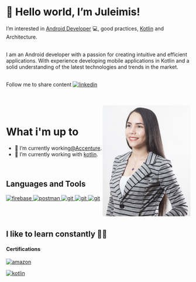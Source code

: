 # 👋 Hello world, I’m Juleimis!

I’m interested in [Android Developer](https://developer.android.com) 💻, good practices, [Kotlin](https://kotlinlang.org/) and Architecture.

<br />
I am an Android developer with a passion for creating intuitive and efficient applications. With experience developing mobile applications in Kotlin and a solid understanding of the latest technologies and trends in the market.

<br />

<br />

Follow me to share content  <a href="https://www.linkedin.com/in/juleimis-abache/" target="_blank"> <img src="https://www.vectorlogo.zone/logos/linkedin/linkedin-icon.svg" alt="linkedin" width="25" height="25"/> </a>

<br/>

<br/>

<img align="right" alt="GIF" src="./image.png" width="240px" />

<br />

 # What i'm up to
- 🔭 I’m currently working[@Accenture](https://www.accenture.com/cl-es).
 - 🚀 I’m currently working with [kotlin](https://kotlinlang.org/).  

<br />

 ## Languages and Tools
 
 <a href="https://firebase.google.com/" target="_blank"> <img src="https://www.vectorlogo.zone/logos/firebase/firebase-icon.svg" alt="firebase" width="65" height="65"/> </a>
<a href="https://postman.com" target="_blank"> <img src="https://www.vectorlogo.zone/logos/getpostman/getpostman-icon.svg" alt="postman" width="65" height="65"/> </a>
<a href="https://git-scm.com/" target="_blank"> <img src="https://www.vectorlogo.zone/logos/git-scm/git-scm-icon.svg" alt="git" width="65" height="65"/>  </a>
  <a href="https://git-scm.com/" target="_blank"> <img src="https://www.vectorlogo.zone/logos/kotlinlang/kotlinlang-icon.svg" alt="git" width="65" height="65"/>  </a>
  <a href="https://git-scm.com/" target="_blank"> <img src="https://www.vectorlogo.zone/logos/java/java-icon.svg" alt="git" width="65" height="65"/>  </a>
</p>

<br/>
<br/>

## I like to learn constantly 🚀🚀
#### Certifications
 <a href="https://www.credly.com/badges/cf8c7e05-c5da-4a02-be4d-9a9eeaa6a994?source=linked_in_profile" target="_blank"> <img src="https://www.vectorlogo.zone/logos/amazon_aws/amazon_aws-icon.svg" alt="amazon" width="65" height="65"/> </a>
 </p>
 <a href="https://www.linkedin.com/in/juleimis-abache/overlay/education/659705213/multiple-media-viewer/?profileId=ACoAABsCPxEBW6aDNC-6xgKtvgSzCgM7gtBcrXg&treasuryMediaId=1592516565846" target="_blank"> <img src="https://www.vectorlogo.zone/logos/kotlinlang/kotlinlang-icon.svg" alt="kotlin" width="85" height="85"/> </a>
</p>
  



                                                                    


<!---
juleimisf/juleimisf is a ✨ special ✨ repository because its `README.md` (this file) appears on your GitHub profile.
You can click the Preview link to take a look at your changes.
--->
